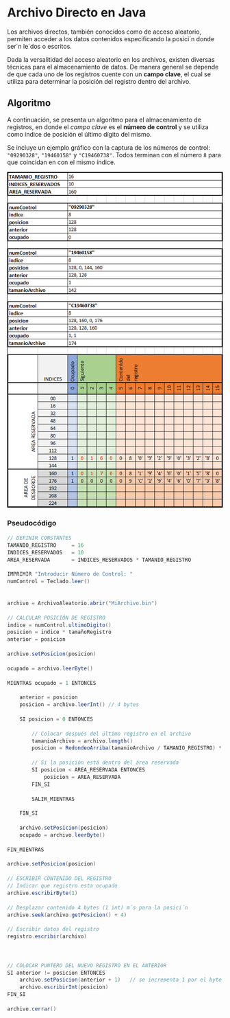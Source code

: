 Archivo Directo en Java
==========================

Los archivos directos, también conocidos como de acceso aleatorio, permiten
acceder a los datos contenidos especificando la posici´n donde ser´n le´dos o
escritos.

Dada la versalitidad del acceso aleatorio en los archivos, existen diversas
técnicas para el almacenamiento de datos. De manera general se depende de que
cada uno de los registros cuente con un **campo clave**, el cual se utiliza para
determinar la posición del registro dentro del archivo.

Algoritmo
--------------------------

A continuación, se presenta un algoritmo para el almacenamiento de registros, en
donde el *campo clave* es el **número de control** y se utiliza como índice de
posición el último dígito del mismo.

Se incluye un ejemplo gráfico con la captura de los números de control:
`"09290328"`, `"19460158"` y `"C19460738"`. Todos terminan con el número `8`
para que coincidan en con el mismo índice.

<img src="./img/ejemplo.png" />

### Pseudocódigo

```java
// DEFINIR CONSTANTES
TAMANIO_REGISTRO     = 16
INDICES_RESERVADOS   = 10
AREA_RESERVADA       = INDICES_RESERVADOS * TAMANIO_REGISTRO

IMPRIMIR "Introducir Número de Control: "
numControl = Teclado.leer()


archivo = ArchivoAleatorio.abrir("MiArchivo.bin")

// CALCULAR POSICIÓN DE REGISTRO
indice = numControl.ultimoDigito()
posicion = indice * tamañoRegistro
anterior = posicion

archivo.setPosicion(posicion)

ocupado = archivo.leerByte()

MIENTRAS ocupado = 1 ENTONCES

    anterior = posicion
    posicion = archivo.leerInt() // 4 bytes

    SI posicion = 0 ENTONCES

        // Colocar después del último registro en el archivo
        tamanioArchivo = archivo.length()
        posicion = RedondeoArriba(tamanioArchivo / TAMANIO_REGISTRO) * TAMANIO_REGISTRO

        // Si la posición está dentro del área reservada
        SI posicion < AREA_RESERVADA ENTONCES
            posicion = AREA_RESERVADA
        FIN_SI

        SALIR_MIENTRAS

    FIN_SI

    archivo.setPosicion(posicion)
    ocupado = archivo.leerByte()

FIN_MIENTRAS

archivo.setPosicion(posicion)

// ESCRIBIR CONTENIDO DEL REGISTRO
// Indicar que registro esta ocupado
archivo.escribirByte(1)

// Desplazar contenido 4 bytes (1 int) m´s para la posici´n
archivo.seek(archivo.getPosicion() + 4)

// Escribir datos del registro
registro.escribir(archivo)



// COLOCAR PUNTERO DEL NUEVO REGISTRO EN EL ANTERIOR
SI anterior != posicion ENTONCES
    archivo.setPosicion(anterior + 1)   // se incrementa 1 por el byte de ocupado
    archivo.escribirInt(posicion)
FIN_SI

archivo.cerrar()
```